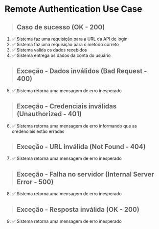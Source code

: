 # Remote Authentication Use Case

> ## Caso de sucesso (OK - 200)
1. ✅ Sistema faz uma requisição para a URL da API de login
2. ✅ Sistema faz uma requisição para o método correto
3. ✅ Sistema valida os dados recebidos
4. ✅ Sistema entrega os dados da conta do usuário

> ## Exceção - Dados inválidos (Bad Request - 400)
5. ✅ Sistema retorna uma mensagem de erro inesperado

> ## Exceção - Credenciais inválidas (Unauthorized - 401)
6. ✅ Sistema retorna uma mensagem de erro informando que as credenciais estão erradas

> ## Exceção - URL inválida (Not Found - 404)
7. ✅ Sistema retorna uma mensagem de erro inesperado

> ## Exceção - Falha no servidor (Internal Server Error - 500)
8. ✅ Sistema retorna uma mensagem de erro inesperado

> ## Exceção - Resposta inválida (OK - 200)
9. ✅ Sistema retorna uma mensagem de erro inesperado